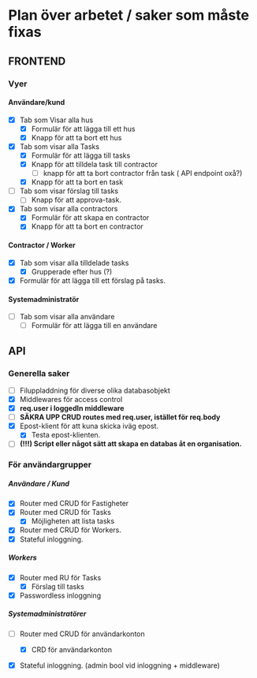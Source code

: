 # Plan över arbetet / saker som måste fixas

## FRONTEND
### Vyer
#### Användare/kund
- [x] Tab som Visar alla hus
    - [x] Formulär för att lägga till ett hus
    - [x] Knapp för att ta bort ett hus

- [x] Tab som visar alla Tasks
    - [x] Formulär för att lägga till tasks
    - [x] Knapp för att tilldela task till contractor
        - [ ] knapp för att ta bort contractor från task ( API endpoint oxå?)
    - [x] Knapp för att ta bort en task
- [ ] Tab som visar förslag till tasks
    - [ ] Knapp för att approva-task.

- [x] Tab som visar alla contractors
    - [x] Formulär för att skapa en contractor
    - [x] Knapp för att ta bort en contractor

#### Contractor / Worker
- [x] Tab som visar alla tilldelade tasks
    - [x] Grupperade efter hus (?)
- [x] Formulär för att lägga till ett förslag på tasks.

#### Systemadministratör
- [ ] Tab som visar alla användare
    - [ ] Formulär för att lägga till en användare

## API
### Generella saker
- [ ] Filuppladdning för diverse olika databasobjekt
- [x] Middlewares för access control
- [x] **req.user i loggedIn middleware**
- [ ] **SÄKRA UPP CRUD routes med req.user, istället för req.body**
- [x] Epost-klient för att kuna skicka iväg epost.
    - [x] Testa epost-klienten. 
- [ ] **(!!!) Script eller något sätt att skapa en databas åt en organisation.**

### För användargrupper
##### Användare / Kund

- [x] Router med CRUD för Fastigheter
- [x] Router med CRUD för Tasks
    - [x] Möjligheten att lista tasks
- [x] Router med CRUD för Workers.
- [x] Stateful inloggning.

##### Workers
- [x] Router med RU för Tasks
    - [x] Förslag till tasks
- [x] Passwordless inloggning

##### Systemadministratörer
- [ ] Router med CRUD för användarkonton
    - [x] CRD för användarkonton
- [x] Stateful inloggning. (admin bool vid inloggning + middleware)

